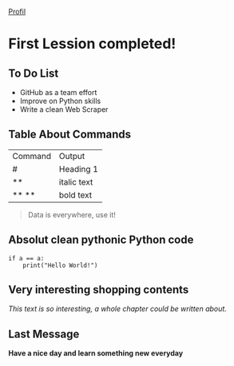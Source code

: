 [Profil](https://github.com/A1rboyy)

# First Lession completed!

## To Do List
- GitHub as a team effort
- Improve on Python skills
- Write a clean Web Scraper

## Table About Commands

<table>
    <tr>
        <td>Command</td>
        <td>Output</td>
    </tr>
    <tr>
        <td>#</td>
        <td>Heading 1</td>
    </tr>
    <tr>
        <td>**</td>
        <td>italic text</td>
    </tr>
    <tr>
        <td>** **</td>
        <td>bold text</td>
    </tr>
</table>


> Data is everywhere, use it!

## Absolut clean pythonic Python code

    if a == a:
        print("Hello World!")

## Very interesting shopping contents
*This text is so interesting, a whole chapter could be written about.*

## Last Message
**Have a nice day and learn something new everyday**
